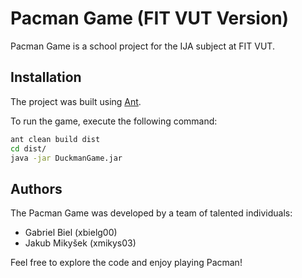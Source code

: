 # Pacman Game (FIT VUT Version)

Pacman Game is a school project for the IJA subject at FIT VUT.

## Installation

The project was built using [Ant](https://ant.apache.org/).

To run the game, execute the following command:

```bash
ant clean build dist
cd dist/
java -jar DuckmanGame.jar
```

## Authors

The Pacman Game was developed by a team of talented individuals:

- Gabriel Biel (xbielg00)
- Jakub Mikyšek (xmikys03)

Feel free to explore the code and enjoy playing Pacman!

